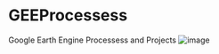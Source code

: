 # GEEProcessess
Google Earth Engine Processess and Projects
![image](https://github.com/KimutaiLawrence/GEEProcessess/assets/96698447/19ebfaf5-01f3-4522-9150-a13bb011a1ee)
